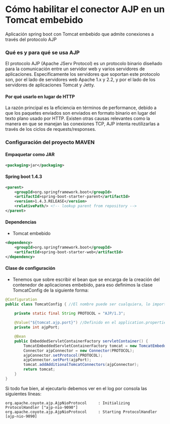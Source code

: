 # Cómo habilitar el conector AJP en un Tomcat embebido
Aplicación spring boot con Tomcat embebido que admite conexiones a través del protocolo AJP

### Qué es y para qué se usa AJP ###

El protocolo AJP (Apache JServ Protocol) es un protocolo binario diseñado para la comunicación entre un servidor web
y varios servidores de aplicaciones. Especificamente los servidores que soportan este protocolo son, por el lado de servidores web Apache 1.x y 2.2,
y por el lado de los servidores de aplicaciones Tomcat y Jetty.

#### Por qué usarlo en lugar de HTTP ####

La razón principal es la eficiencia en términos de performance, debido a que los paquetes enviados son enviados en formato binario 
en lugar del texto plano usado por HTTP. Existen otras causas relevantes como la manera en que se manejan las conexiones TCP, AJP intenta reutilizarlas a través de los ciclos de requests/responses.

### Configuración del proyecto MAVEN ###

#### Empaquetar como JAR ####

```xml
<packaging>jar</packaging>
```

#### Spring boot 1.4.3 ####

```xml
<parent>
    <groupId>org.springframework.boot</groupId>
    <artifactId>spring-boot-starter-parent</artifactId>
    <version>1.4.3.RELEASE</version>
    <relativePath/> <!-- lookup parent from repository -->
</parent>
```

#### Dependencias ####

* Tomcat embebido

```xml
<dependency>
    <groupId>org.springframework.boot</groupId>
    <artifactId>spring-boot-starter-web</artifactId>
</dependency>
```

#### Clase de configuración ####

* Tenemos que sobre escribir el bean que se encarga de la creación del contenedor de aplicaciones embebido, para eso definimos la 
clase TomcatConfig de la siguiente forma:

```java
@Configuration
public class TomcatConfig { //El nombre puede ser cualquiera, lo importante es el contenido
    
    private static final String PROTOCOL = "AJP/1.3";

    @Value("${tomcat.ajp.port}") //Definido en el application.properties
    private int ajpPort;

    @Bean
    public EmbeddedServletContainerFactory servletContainer() {
        TomcatEmbeddedServletContainerFactory tomcat = new TomcatEmbeddedServletContainerFactory();
        Connector ajpConnector = new Connector(PROTOCOL);
        ajpConnector.setProtocol(PROTOCOL);
        ajpConnector.setPort(ajpPort);
        tomcat.addAdditionalTomcatConnectors(ajpConnector);
        return tomcat;
    }
}
```

Si todo fue bien, al ejecutarlo debemos ver en el log por consola las siguientes líneas:
```
org.apache.coyote.ajp.AjpNioProtocol     : Initializing ProtocolHandler ["ajp-nio-9090"]
org.apache.coyote.ajp.AjpNioProtocol     : Starting ProtocolHandler [ajp-nio-9090]
```

